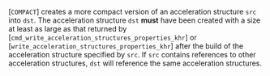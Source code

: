 [`COMPACT`] creates a more
compact version of an acceleration structure `src` into `dst`.
The acceleration structure `dst` **must**  have been created with a size
at least as large as that returned by
[`cmd_write_acceleration_structures_properties_khr`]
or [`write_acceleration_structures_properties_khr`]
after the build of the acceleration structure specified by `src`.
If `src` contains references to other acceleration structures,
`dst` will reference the same acceleration structures.